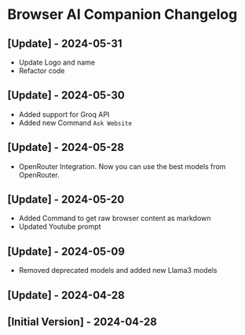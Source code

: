 # Browser AI Companion Changelog

## [Update] - 2024-05-31

- Update Logo and name
- Refactor code

## [Update] - 2024-05-30

- Added support for Groq API
- Added new Command `Ask Website`

## [Update] - 2024-05-28

- OpenRouter Integration. Now you can use the best models from OpenRouter.

## [Update] - 2024-05-20

- Added Command to get raw browser content as markdown
- Updated Youtube prompt

## [Update] - 2024-05-09

- Removed deprecated models and added new Llama3 models

## [Update] - 2024-04-28

## [Initial Version] - 2024-04-28
